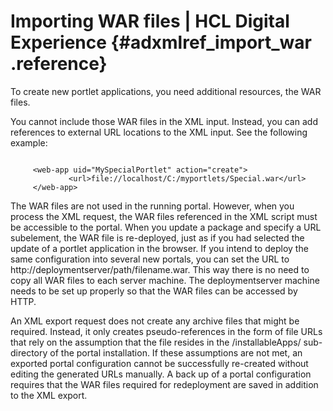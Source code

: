 # Importing WAR files \| HCL Digital Experience {#adxmlref_import_war .reference}

To create new portlet applications, you need additional resources, the WAR files.

You cannot include those WAR files in the XML input. Instead, you can add references to external URL locations to the XML input. See the following example:

```

     <web-app uid="MySpecialPortlet" action="create">
             <url>file://localhost/C:/myportlets/Special.war</url>
     </web-app>

```

The WAR files are not used in the running portal. However, when you process the XML request, the WAR files referenced in the XML script must be accessible to the portal. When you update a package and specify a URL subelement, the WAR file is re-deployed, just as if you had selected the update of a portlet application in the browser. If you intend to deploy the same configuration into several new portals, you can set the URL to http://deploymentserver/path/filename.war. This way there is no need to copy all WAR files to each server machine. The deploymentserver machine needs to be set up properly so that the WAR files can be accessed by HTTP.

An XML export request does not create any archive files that might be required. Instead, it only creates pseudo-references in the form of file URLs that rely on the assumption that the file resides in the /installableApps/ sub-directory of the portal installation. If these assumptions are not met, an exported portal configuration cannot be successfully re-created without editing the generated URLs manually. A back up of a portal configuration requires that the WAR files required for redeployment are saved in addition to the XML export.


